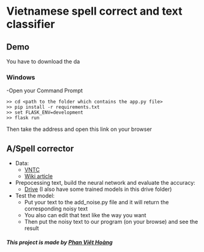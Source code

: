  # Vietnamese spell correct and text classifier 

 ## Demo
 You have to download the da
 
 ### Windows
 
-Open your Command Prompt
```
>> cd <path to the folder which contains the app.py file>
>> pip install -r requirements.txt
>> set FLASK_ENV=development
>> flask run 
```
 Then take the address and open this link on your browser

## A/Spell corrector
- Data: 
  - [VNTC](https://github.com/duyvuleo/VNTC)     
  - [Wiki article](https://dumps.wikimedia.org/viwiki/latest/)      
- Prepocessing text, build the neural network and evaluate the accuracy:
  - [Drive](https://drive.google.com/drive/folders/1L8chuTULzRwc0QSCcYiTd4R3D5vXGzte?usp=sharing)
   (I also have some trained models in this drive folder)
- Test the model:
  - Put your text to the add_noise.py file and it will return the corresponding noisy text
  - You also can edit that text like the way you want
  - Then put the noisy text to our program (on your browse) and see the result
   
 ##### This project is made by [Phan Việt Hoàng](https://www.facebook.com/hoang.phanviet.90)
     





